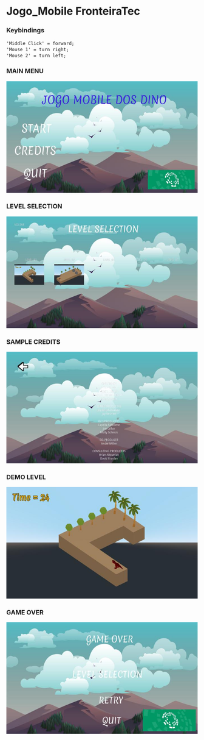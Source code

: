 # Jogo_Mobile FronteiraTec

### Keybindings
    'Middle Click' = forward;
    'Mouse 1' = turn right;
    'Mouse 2' = turn left;

### MAIN MENU
![](https://github.com/FronteiraTec/Jogo_Mobile/blob/master/IMAGES/SCREESHOTS/main_menu.jpg)

### LEVEL SELECTION
![](https://github.com/FronteiraTec/Jogo_Mobile/blob/master/IMAGES/SCREESHOTS/level_selection.jpg)

### SAMPLE CREDITS
![](https://github.com/FronteiraTec/Jogo_Mobile/blob/master/IMAGES/SCREESHOTS/credits.jpg)

### DEMO LEVEL
![](https://github.com/FronteiraTec/Jogo_Mobile/blob/master/IMAGES/SCREESHOTS/demo_level.jpg)

### GAME OVER
![](https://github.com/FronteiraTec/Jogo_Mobile/blob/master/IMAGES/SCREESHOTS/game_over.jpg)
